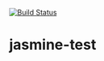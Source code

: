 [![Build Status](https://travis-ci.org/Walraz/jasmine-test.svg?branch=master)](https://travis-ci.org/Walraz/jasmine-test)
# jasmine-test
